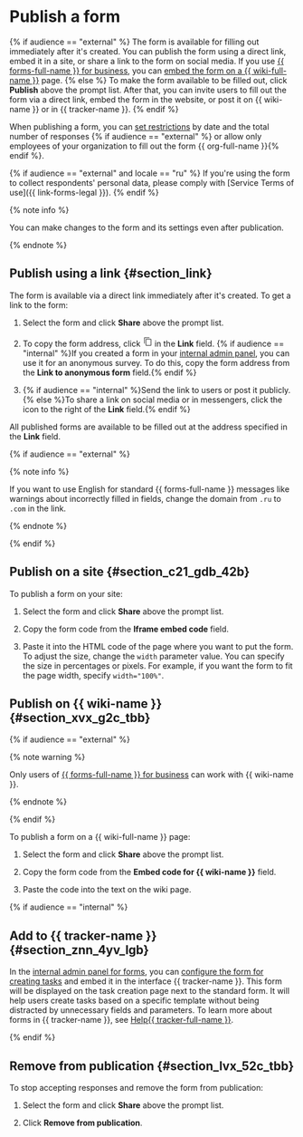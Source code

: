 # Publish a form

{% if audience == "external" %}
The form is available for filling out immediately after it's created. You can publish the form using a direct link, embed it in a site, or share a link to the form on social media. If you use [{{ forms-full-name }} for business](forms-for-org.md), you can [embed the form on a {{ wiki-full-name }}](../wiki/actions/forms.md) page.
{% else %}
To make the form available to be filled out, click **Publish** above the prompt list. After that, you can invite users to fill out the form via a direct link, embed the form in the website, or post it on {{ wiki-name }} or in {{ tracker-name }}.
{% endif %}

When publishing a form, you can [set restrictions](restrictions.md) by date and the total number of responses {% if audience == "external" %} or allow only employees of your organization to fill out the form {{ org-full-name }}{% endif %}.

{% if audience == "external" and locale == "ru" %}
If you're using the form to collect respondents' personal data, please comply with [Service Terms of use]({{ link-forms-legal }}).
{% endif %}

{% note info %}

You can make changes to the form and its settings even after publication.

{% endnote %}

## Publish using a link {#section_link}

The form is available via a direct link immediately after it's created. To get a link to the form:

1. Select the form and click **Share** above the prompt list.

1. To copy the form address, click ![](../_assets/forms/icon-copy.png) in the **Link** field.
{% if audience == "internal" %}If you created a form in your [internal admin panel](new-form.md#instance), you can use it for an anonymous survey. To do this, copy the form address from the **Link to anonymous form** field.{% endif %}

1. {% if audience == "internal" %}Send the link to users or post it publicly.{% else %}To share a link on social media or in messengers, click the icon to the right of the **Link** field.{% endif %}

All published forms are available to be filled out at the address specified in the **Link** field.

{% if audience == "external" %}

{% note info %}

If you want to use English for standard {{ forms-full-name }} messages like warnings about incorrectly filled in fields, change the domain from `.ru` to `.com` in the link.

{% endnote %}

{% endif %}

## Publish on a site {#section_c21_gdb_42b}

To publish a form on your site:

1. Select the form and click **Share** above the prompt list.

1. Copy the form code from the **Iframe embed code** field.

1. Paste it into the HTML code of the page where you want to put the form.
To adjust the size, change the `width` parameter value. You can specify the size in percentages or pixels. For example, if you want the form to fit the page width, specify `width="100%"`.

## Publish on {{ wiki-name }} {#section_xvx_g2c_tbb}

{% if audience == "external" %}

{% note warning %}

Only users of [{{ forms-full-name }} for business](forms-for-org.md) can work with {{ wiki-name }}.

{% endnote %}

{% endif %}

To publish a form on a {{ wiki-full-name }} page:

1. Select the form and click **Share** above the prompt list.

1. Copy the form code from the **Embed code for {{ wiki-name }}** field.

1. Paste the code into the text on the wiki page.

{% if audience == "internal" %}

## Add to {{ tracker-name }} {#section_znn_4yv_lgb}

In the [internal admin panel for forms](new-form.md#instance), you can [configure the form for creating tasks](create-task.md#setup) and embed it in the interface {{ tracker-name }}. This form will be displayed on the task creation page next to the standard form. It will help users create tasks based on a specific template without being distracted by unnecessary fields and parameters. To learn more about forms in {{ tracker-name }}, see [Help{{ tracker-full-name }}](https://docs.yandex-team.ru/cloud/tracker/manager/attach-form).

{% endif %}

## Remove from publication {#section_lvx_52c_tbb}

To stop accepting responses and remove the form from publication:

1. Select the form and click **Share** above the prompt list.

1. Click **Remove from publication**.

